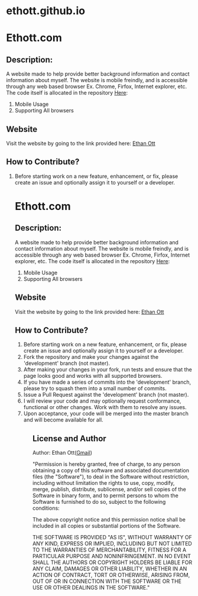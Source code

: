 
# ethott.github.io
<h1>Ethott.com</h1>
<h2>Description:</h2>
<p>
A website made to help provide better background information and contact information about myself.
The website is mobile freindly, and is accessible through any web based browser
Ex. Chrome, Firfox, Internet explorer, etc.
The code itself is allocated in the repository <a href="https://github.com/ethott/ethott.github.io">Here</a>: 
</p>
<p>
<ol>
<li>Mobile Usage</li>
<li>Supporting All browsers</li>
</ol>
<h2>Website</h2>
<p>Visit the website by going to the link provided here: <a href="http://ethott.com">Ethan Ott</a>
<h2>How to Contribute?</h2>
<p>
<ol>
<li>Before starting work on a new feature, enhancement, or fix, please create an issue and optionally assign it to yourself or a developer.</li>


<h1>Ethott.com</h1>
<h2>Description:</h2>
 <p>
  A website made to help provide better background information and contact information about myself.
  The website is mobile freindly, and is accessible through any web based browser
  Ex. Chrome, Firfox, Internet explorer, etc.
  The code itself is allocated in the repository <a href="https://github.com/ethott/ethott.github.io">Here</a>: 
 </p>
  <p>
<ol>
 <li>Mobile Usage</li>
 <li>Supporting All browsers</li>
</ol>
 <h2>Website</h2>
 <p>Visit the website by going to the link provided here: <a href="http://ethott.com">Ethan Ott</a>
 <h2>How to Contribute?</h2>
 <p>
  <ol>
 <li>Before starting work on a new feature, enhancement, or fix, please create an issue and optionally assign it to yourself or a developer.</li>
<li>Fork the repository and make your changes against the 'development' branch (not master).</li>
<li>After making your changes in your fork, run tests and ensure that the page looks good and works with all supported browsers.</li>
<li>If you have made a series of commits into the 'development' branch, please try to squash them into a small number of commits.</li>
<li>Issue a Pull Request against the 'development' branch (not master).</li>
<li>I will review your code and may optionally request conformance, functional or other changes. Work with them to resolve any issues.</li>
<li>Upon acceptance, your code will be merged into the master branch and will become available for all.</li>
<ol>


</p>

 
 </p>
</p>
<h2>License and Author</h2>
<p>
Author: Ethan Ott(<a href="mailto:ethan84096@gmail.com">Gmail</a>)<p>
<p>
 "Permission is hereby granted, free of charge, to any person
obtaining a copy of this software and associated documentation
files (the "Software"), to deal in the Software without
restriction, including without limitation the rights to use,
copy, modify, merge, publish, distribute, sublicense, and/or sell
copies of the Software in binary form, and to permit persons to whom the
Software is furnished to do so, subject to the following
conditions:

The above copyright notice and this permission notice shall be
included in all copies or substantial portions of the Software.

THE SOFTWARE IS PROVIDED "AS IS", WITHOUT WARRANTY OF ANY KIND,
EXPRESS OR IMPLIED, INCLUDING BUT NOT LIMITED TO THE WARRANTIES
OF MERCHANTABILITY, FITNESS FOR A PARTICULAR PURPOSE AND
NONINFRINGEMENT. IN NO EVENT SHALL THE AUTHORS OR COPYRIGHT
HOLDERS BE LIABLE FOR ANY CLAIM, DAMAGES OR OTHER LIABILITY,
WHETHER IN AN ACTION OF CONTRACT, TORT OR OTHERWISE, ARISING
FROM, OUT OF OR IN CONNECTION WITH THE SOFTWARE OR THE USE OR
OTHER DEALINGS IN THE SOFTWARE."

</p>





